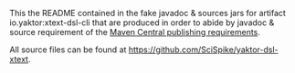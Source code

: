 This the README contained in the fake javadoc & sources jars for artifact io.yaktor:xtext-dsl-cli that are produced in order to abide by javadoc & source requirement of the [Maven Central publishing requirements](http://central.sonatype.org/pages/requirements.html).

All source files can be found at https://github.com/SciSpike/yaktor-dsl-xtext.
